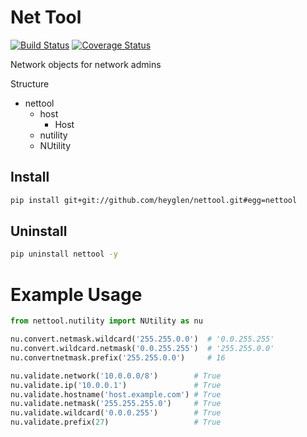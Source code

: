 # Net Tool

[![Build Status](https://travis-ci.org/heyglen/nettool.svg?branch=master)](https://travis-ci.org/heyglen/nettool)
[![Coverage Status](https://coveralls.io/repos/github/heyglen/nettool/badge.svg?branch=master)](https://coveralls.io/github/heyglen/nettool?branch=master)

Network objects for network admins

Structure
  * nettool
    * host
      * Host
    * nutility
     * NUtility

## Install

```bash
pip install git+git://github.com/heyglen/nettool.git#egg=nettool
```

## Uninstall

```bash
pip uninstall nettool -y
```

# Example Usage

```python
from nettool.nutility import NUtility as nu

nu.convert.netmask.wildcard('255.255.0.0')  # '0.0.255.255'
nu.convert.wildcard.netmask('0.0.255.255')  # '255.255.0.0'
nu.convertnetmask.prefix('255.255.0.0')     # 16

nu.validate.network('10.0.0.0/8')        # True
nu.validate.ip('10.0.0.1')               # True
nu.validate.hostname('host.example.com') # True
nu.validate.netmask('255.255.255.0')     # True
nu.validate.wildcard('0.0.0.255')        # True
nu.validate.prefix(27)                   # True

```
